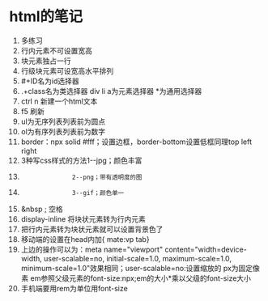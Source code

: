 # html的笔记

1. 多练习
2. 行内元素不可设置宽高
3. 块元素独占一行
4. 行级块元素可设宽高水平排列
5. #+ID名为id选择器
6. .+class名为类选择器
    div li a为元素选择器
    *为通用选择器
7. ctrl n 新建一个html文本
8. f5 刷新
9. ul为无序列表列表前为圆点
10. ol为有序列表列表前为数字
11. border：npx solid #fff；设置边框，border-bottom设置低框同理top left right
12. 3种写css样式的方法1--jpg；颜色丰富
13.                   2--png；带有透明度的图
14.                   3--gif；颜色单一
15. &nbsp ;  空格
16. display-inline  将块状元素转为行内元素
17. 把行内元素转为块状元素就可以设置背景色了
18. 移动端的设置在head内加{ mate:vp  tab}
19. 上边的操作可以为：meta name="viewport" content="width=device-width, 
     user-scalable=no, initial-scale=1.0, maximum-scale=1.0, 
     minimum-scale=1.0"效果相同；user-scalable=no:设置缩放的
     px为固定像素
     em参照父级元素的font-size:npx;em的大小*乘以父级的font-size大小
20. 手机端要用rem为单位用font-size